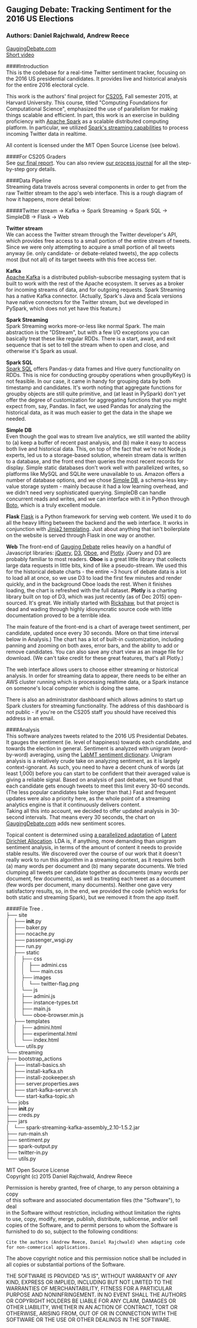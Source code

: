 ## Gauging Debate: Tracking Sentiment for the 2016 US Elections
### Authors: Daniel Rajchwald, Andrew Reece

[GaugingDebate.com](http://gaugingdebate.com)   
[Short video](https://www.youtube.com/watch?v=Vj6o-z_ekT8)

####Introduction   
This is the codebase for a real-time Twitter sentiment tracker, focusing on the 2016 US presidential candidates. It provides live and historical analysis for the entire 2016 electoral cycle.  

This work is the authors' final project for [CS205](http://cs205.org), Fall semester 2015, at Harvard University.  This course, titled "Computing Foundations for Computational Science", emphasized the use of parallelism for making things scalable and efficient.  In part, this work is an exercise in building proficiency with [Apache Spark](http://spark.apache.org/) as a scalable distributed computing platform.  In particular, we utilized [Spark's streaming capabilities](http://spark.apache.org/docs/latest/streaming-programming-guide.html) to process incoming Twitter data in realtime. 

All content is licensed under the MIT Open Source License (see below).


####For CS205 Graders  
See [our final report](https://docs.google.com/document/d/14FZ1wTJc4o78O6IW_lG1xerzGrCdHfYXJ8xAQKVSR0w/edit?usp=sharing).  You can also review [our process journal](https://docs.google.com/document/d/1ncgcKObu8FmFr2-T6JLUhg-GArKaeCCcC7qfIMB1dbc/edit?usp=sharing) for all the step-by-step gory details.
  
####Data Pipeline  
Streaming data travels across several components in order to get from the raw Twitter stream to the app's web interface.  This is a rough diagram of how it happens, more detail below:  
  
#####Twitter stream -> Kafka -> Spark Streaming -> Spark SQL -> SimpleDB -> Flask -> Web

<b>Twitter stream</b>  
We can access the Twitter stream through the Twitter developer's API, which provides free access to a small portion of the entire stream of tweets.  Since we were only attempting to acquire a small portion of all tweets anyway (ie. only candidate- or debate-related tweets), the app collects most (but not all) of its target tweets with this free access tier.

<b>Kafka</b>  
[Apache Kafka](http://kafka.apache.org/) is a distributed publish-subscribe messaging system that is built to work with the rest of the Apache ecosystem. It serves as a broker for incoming streams of data, and for outgoing requests. Spark Streaming has a native Kafka connector.  (Actually, Spark's Java and Scala versions have native connectors for the Twitter stream, but we developed in PySpark, which does not yet have this feature.)  

<b>Spark Streaming</b>  
Spark Streaming works more-or-less like normal Spark.  The main abstraction is the "DStream", but with a few I/O exceptions you can basically treat these like regular RDDs. There is a start, await, and exit sequence that is set to tell the stream when to open and close, and otherwise it's Spark as usual.  

<b>Spark SQL</b>  
[Spark SQL](http://spark.apache.org/docs/latest/sql-programming-guide.html) offers Pandas-y data frames and Hive query functionality on RDDs.  This is nice for conducting groupby operations when groupByKey() is not feasible.  In our case, it came in handy for grouping data by both timestamp and candidates.  It's worth noting that aggregate functions for groupby objects are still quite primitive, and (at least in PySpark) don't yet offer the degree of customization for aggregating functions that you might expect from, say, Pandas.  In fact, we used Pandas for analyzing the historical data, as it was much easier to get the data in the shape we needed.  

<b>Simple DB</b>  
Even though the goal was to stream live analytics, we still wanted the ability to (a) keep a buffer of recent past analysis, and (b) make it easy to access both live and historical data. This, on top of the fact that we're not Node.js experts, led us to a storage-based solution, wherein stream data is written to a database, and the front end then queries the most recent records for display.  Simple static databases don't work well with parallelized writes, so platforms like MySQL and SQLite were unavailable to us. Amazon offers a number of database options, and we chose [Simple DB](https://github.com/boto/boto3), a schema-less key-value storage system - mainly because it had a low learning overhead, and we didn't need very sophisticated querying.  SimpleDB can handle concurrent reads and writes, and we can interface with it in Python through [Boto](https://github.com/boto/boto3), which is a truly excellent module.

<b>Flask</b>
[Flask](http://flask.pocoo.org/) is a Python framework for serving web content. We used it to do all the heavy lifting between the backend and the web interface. It works in conjunction with [Jinja2 templating](http://flask.pocoo.org/).  Just about anything that isn't boilerplate on the website is served through Flask in one way or another.  

<b>Web</b>
The front-end of [Gauging Debate](http://gaugingdebate.com) relies heavily on a handful of Javascript libraries: [jQuery](http://oboejs.com/), [D3](http://oboejs.com/), [Oboe](http://oboejs.com/), and [Plotly](https://plot.ly/javascript). jQuery and D3 are probably familiar to most readers.  <b>Oboe</b> is a great little library that collects large data requests in little bits, kind of like a pseudo-stream. We used this for the historical debate charts - the entire ~3 hours of debate data is a lot to load all at once, so we use D3 to load the first few minutes and render quickly, and in the background Oboe loads the rest.  When it finishes loading, the chart is refreshed with the full dataset.  <b>Plotly</b> is a charting library built on top of D3, which was just recently (as of Dec 2015) open-sourced.  It's great.  We initially started with [Rickshaw](http://code.shutterstock.com/rickshaw/), but that project is dead and wading through highly idiosyncratic source code with little documentation proved to be a terrible idea.  

The main feature of the front-end is a chart of average tweet sentiment, per candidate, updated once every 30 seconds. (More on that time interval below in Analysis.)  The chart has a lot of built-in customization, including panning and zooming on both axes, error bars, and the ability to add or remove candidates. You can also save any chart view as an image file for download.  (We can't take credit for these great features, that's all Plotly.)  

The web interface allows users to choose either streaming or historical analysis.  In order for streaming data to appear, there needs to be either an AWS cluster running which is processing realtime data, or a Spark instance on someone's local computer which is doing the same.  

There is also an administrator dashboard which allows admins to start up Spark clusters for streaming functionality. The address of this dashboard is not public - if you're on the CS205 staff you should have received this address in an email.  


####Analysis  
This software analyzes tweets related to the 2016 US Presidential Debates.   
It gauges the sentiment (ie. level of happiness) towards each candidate, and towards the election in general.  Sentiment is analyzed with unigram (word-by-word) averaging, using the [LabMT sentiment dictionary](http://journals.plos.org/plosone/article?id=10.1371/journal.pone.0026752).  Unigram analysis is a relatively crude take on analyzing sentiment, as it is largely context-ignorant.  As such, you need to have a decent chunk of words (at least 1,000) before you can start to be confident that their averaged value is giving a reliable signal.  Based on analysis of past debates, we found that each candidate gets enough tweets to meet this limit every 30-60 seconds.  (The less popular candidates take longer than that.) Fast and frequent updates were also a priority here, as the whole point of a streaming analytics engine is that it continuously delivers content.  
Taking all this into account, we decided to offer updated analysis in 30-second intervals.  That means every 30 seconds, the chart on [GaugingDebate.com](http://gaugingdebate.com) adds new sentiment scores.

Topical content is determined using [a parallelized adaptation](http://www.datalab.uci.edu/papers/distributed_topic_modeling.pdf) of [Latent Dirichlet Allocation](http://machinelearning.wustl.edu/mlpapers/paper_files/BleiNJ03.pdf).  LDA is, if anything, more demanding than unigram sentiment analysis, in terms of the amount of content it needs to provide stable results. We discovered over the course of our work that it doesn't really work to run this algorithm in a streaming context, as it requires both (a) many words per document and (b) many separate documents. We tried clumping all tweets per candidate together as documents (many words per document, few documents), as well as treating each tweet as a document (few words per document, many documents). Neither one gave very satisfactory results, so, in the end, we provided the code (which works for both static and streaming Spark), but we removed it from the app itself.
  
####File Tree
.  
├── site    
│   ├── __init__.py  
│   ├── baker.py  
│   ├── nocache.py  
│   ├── passenger_wsgi.py  
│   ├── run.py  
│   ├── static  
│   │   ├── css  
│   │   │   ├── admini.css  
│   │   │   └── main.css  
│   │   ├── images  
│   │   │   └── twitter-flag.png  
│   │   └── js  
│   │       ├── admini.js  
│   │       ├── instance-types.txt  
│   │       ├── main.js  
│   │       └── oboe-browser.min.js  
│   ├── templates  
│   │   ├── admini.html  
│   │   ├── experimental.html  
│   │   └── index.html  
│   └── utils.py  
└── streaming  
        ├── bootstrap_actions  
    │   ├── install-basics.sh  
    │   ├── install-kafka.sh  
    │   ├── install-zookeeper.sh  
    │   ├── server.properties.aws  
    │   ├── start-kafka-server.sh  
    │   └── start-kafka-topic.sh  
    └── jobs  
        ├── __init__.py  
        ├── creds.py  
        ├── jars  
        │   └── spark-streaming-kafka-assembly_2.10-1.5.2.jar  
        ├── run-main.sh  
        ├── sentiment.py  
        ├── spark-output.py  
        ├── twitter-in.py  
        └── utils.py
        
        
        
MIT Open Source License  
Copyright (c) 2015 Daniel Rajchwald, Andrew Reece  

Permission is hereby granted, free of charge, to any person obtaining a copy  
of this software and associated documentation files (the "Software"), to deal  
in the Software without restriction, including without limitation the rights  
to use, copy, modify, merge, publish, distribute, sublicense, and/or sell  
copies of the Software, and to permit persons to whom the Software is  
furnished to do so, subject to the following conditions:  

    Cite the authors (Andrew Reece, Daniel Rajchwald) when adapting code for non-commerical applications.
    
The above copyright notice and this permission notice shall be included in
all copies or substantial portions of the Software.

THE SOFTWARE IS PROVIDED "AS IS", WITHOUT WARRANTY OF ANY KIND, EXPRESS OR
IMPLIED, INCLUDING BUT NOT LIMITED TO THE WARRANTIES OF MERCHANTABILITY,
FITNESS FOR A PARTICULAR PURPOSE AND NONINFRINGEMENT.  IN NO EVENT SHALL THE
AUTHORS OR COPYRIGHT HOLDERS BE LIABLE FOR ANY CLAIM, DAMAGES OR OTHER
LIABILITY, WHETHER IN AN ACTION OF CONTRACT, TORT OR OTHERWISE, ARISING FROM,
OUT OF OR IN CONNECTION WITH THE SOFTWARE OR THE USE OR OTHER DEALINGS IN
THE SOFTWARE.